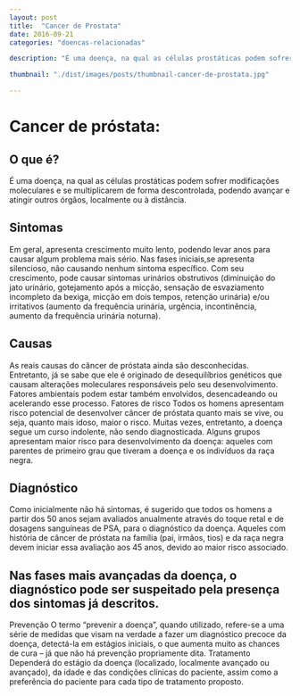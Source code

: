 ```yaml
--- 
layout: post
title:  "Cancer de Prostata"
date: 2016-09-21
categories: "doencas-relacionadas"

description: "É uma doença, na qual as células prostáticas podem sofrer modificações moleculares e se multiplicarem de forma descontrolada, podendo avançar e atingir outros órgãos, localmente ou à distância."

thumbnail: "./dist/images/posts/thumbnail-cancer-de-prostata.jpg"

---
```


# Cancer de próstata:

## O que é?
É uma doença, na qual as células prostáticas podem sofrer modificações moleculares e se multiplicarem de forma descontrolada, podendo avançar e atingir outros órgãos, localmente ou à distância.

## Sintomas
Em geral, apresenta crescimento muito lento, podendo levar anos para causar algum problema mais sério. Nas fases iniciais,se apresenta silencioso, não causando nenhum sintoma específico. Com seu crescimento, pode causar sintomas urinários obstrutivos (diminuição do jato urinário, gotejamento após a micção, sensação de esvaziamento incompleto da bexiga, micção em dois tempos, retenção urinária) e/ou irritativos (aumento da frequência urinária, urgência, incontinência, aumento da frequência urinária noturna).

## Causas
As reais causas do câncer de próstata ainda são desconhecidas. Entretanto, já se sabe que ele é originado de desequilíbrios genéticos que causam alterações moleculares responsáveis pelo seu desenvolvimento. Fatores ambientais podem estar também envolvidos, desencadeando ou acelerando esse processo.
Fatores de risco
Todos os homens apresentam risco potencial de desenvolver câncer de próstata quanto mais se vive, ou seja, quanto mais idoso, maior o risco. Muitas vezes, entretanto, a doença segue um curso indolente, não sendo diagnosticada. Alguns grupos apresentam maior risco para desenvolvimento da doença: aqueles com parentes de primeiro grau que tiveram a doença e os indivíduos da raça negra.

## Diagnóstico
Como inicialmente não há sintomas, é sugerido que todos os homens a partir dos 50 anos sejam avaliados anualmente através do toque retal e de dosagens sanguíneas de PSA, para o diagnóstico da doença. Aqueles com história de câncer de próstata na família (pai, irmãos, tios) e da raça negra devem iniciar essa avaliação aos 45 anos, devido ao maior risco associado.

## Nas fases mais avançadas da doença, o diagnóstico pode ser suspeitado pela presença dos sintomas já descritos.
Prevenção
O termo “prevenir a doença”, quando utilizado, refere-se a uma série de medidas que visam na verdade a fazer um diagnóstico precoce da doença, detectá-la em estágios iniciais, o que aumenta muito as chances de cura – já que não há prevenção propriamente dita.
Tratamento
Dependerá do estágio da doença (localizado, localmente avançado ou avançado), da idade e das condições clínicas do paciente, assim como a preferência do paciente para cada tipo de tratamento proposto.
